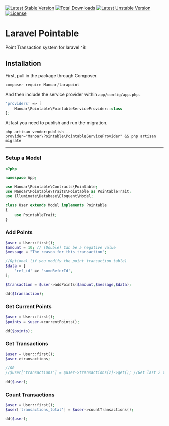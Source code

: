 [![Latest Stable Version](https://poser.pugx.org/tarikmanoar/larapoint/v/stable)](https://packagist.org/packages/tarikmanoar/larapoint)
[![Total Downloads](https://poser.pugx.org/tarikmanoar/larapoint/downloads)](https://packagist.org/packages/tarikmanoar/larapoint)
[![Latest Unstable Version](https://poser.pugx.org/tarikmanoar/larapoint/v/unstable)](https://packagist.org/packages/tarikmanoar/larapoint) [![License](https://poser.pugx.org/tarikmanoar/larapoint/license)](https://packagist.org/packages/tarikmanoar/pointable)

# Laravel Pointable
Point Transaction system for laravel ^8

## Installation

First, pull in the package through Composer.

```js
composer require Manoar/larapoint
```

And then include the service provider within `app/config/app.php`.

```php
'providers' => [
    Manoar\Pointable\PointableServiceProvider::class
];
```

At last you need to publish and run the migration.
```
php artisan vendor:publish --provider="Manoar\Pointable\PointableServiceProvider" && php artisan migrate
```

-----

### Setup a Model
```php
<?php

namespace App;

use Manoar\Pointable\Contracts\Pointable;
use Manoar\Pointable\Traits\Pointable as PointableTrait;
use Illuminate\Database\Eloquent\Model;

class User extends Model implements Pointable
{
    use PointableTrait;
}
```

### Add Points
```php
$user = User::first();
$amount = 10; // (Double) Can be a negative value
$message = "The reason for this transaction";

//Optional (if you modify the point_transaction table)
$data = [
    'ref_id' => 'someReferId',
];

$transaction = $user->addPoints($amount,$message,$data);

dd($transaction);
```

### Get Current Points
```php
$user = User::first();
$points = $user->currentPoints();

dd($points);
```

### Get Transactions
```php
$user = User::first();
$user->transactions;

//OR
//$user['transactions'] = $user->transactions(2)->get(); //Get last 2 transactions

dd($user);
```

### Count Transactions
```php
$user = User::first();
$user['transactions_total'] = $user->countTransactions();

dd($user);
```
